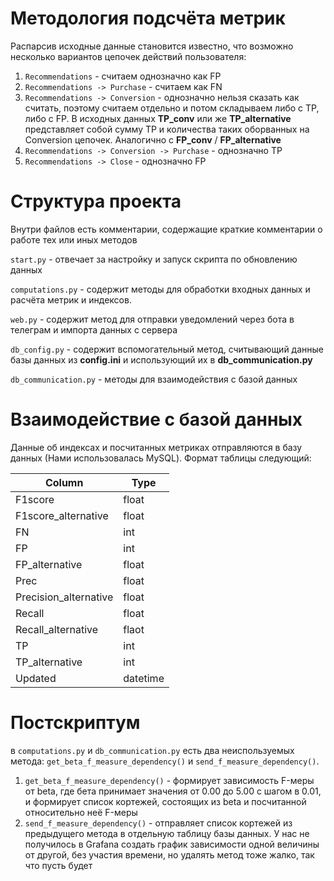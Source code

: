 # Методология подсчёта метрик
Распарсив исходные данные становится известно, что возможно несколько вариантов цепочек действий пользователя:
1. `Recommendations` - считаем однозначно как FP
2. `Recommendations -> Purchase` - считаем как FN
3. `Recommendations -> Conversion` - однозначно нельзя сказать как считать, поэтому считаем отдельно и потом складываем либо с TP, либо c FP. 
В исходных данных **TP_conv** или же **TP_alternative** представляет собой сумму TP и количества таких оборванных на Conversion цепочек.
Аналогично с **FP_conv** / **FP_alternative**
4. `Recommendations -> Conversion -> Purchase` - однозначно TP
5. `Recommendations -> Close` - однозначно FP

# Структура проекта
Внутри файлов есть комментарии, содержащие краткие комментарии о работе тех или иных методов

`start.py` - отвечает за настройку и запуск скрипта по обновлению данных

`computations.py` - содержит методы для обработки входных данных и расчёта метрик и индексов. 

`web.py` - содержит метод для отправки уведомлений через бота в телеграм и импорта данных с сервера

`db_config.py` - содержит вспомогательный метод, считывающий данные базы данных из **config.ini** и использующий их в **db_communication.py**

`db_communication.py` - методы для взаимодействия с базой данных

# Взаимодействие с базой данных
Данные об индексах и посчитанных метриках отправляются в базу данных (Нами использовалась MySQL). Формат таблицы следующий:

Column | Type
------ | ----
F1score | float
F1score_alternative | float
FN | int
FP | int
FP_alternative | float
Prec | float
Precision_alternative | float
Recall | float
Recall_alternative | flaot
TP | int
TP_alternative | int
Updated | datetime

# Постскриптум
в `computations.py` и `db_communication.py` есть два неиспользуемых метода: `get_beta_f_measure_dependency()` и `send_f_measure_dependency()`. 
1. `get_beta_f_measure_dependency()` - формирует зависимость F-меры от beta, где бета принимает значения от 0.00 до 5.00 с шагом в 0.01, и формирует список кортежей, состоящих из beta и посчитанной относительно неё F-меры
2. `send_f_measure_dependency()` - отправляет список кортежей из предыдущего метода в отдельную таблицу базы данных. У нас не получилось в Grafana создать график зависимости одной величины от другой, без участия времени, но удалять метод тоже жалко, так что пусть будет
